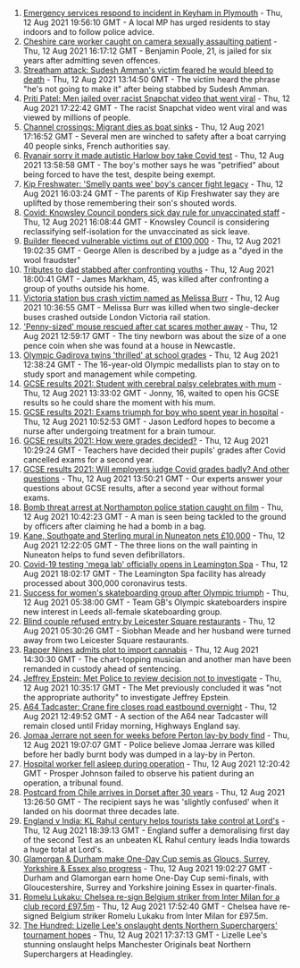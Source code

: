 1. [Emergency services respond to incident in Keyham in Plymouth](https://www.bbc.co.uk/news/uk-england-devon-58189679) - Thu, 12 Aug 2021 19:56:10 GMT - A local MP has urged residents to stay indoors and to follow police advice.
2. [Cheshire care worker caught on camera sexually assaulting patient](https://www.bbc.co.uk/news/uk-england-stoke-staffordshire-58188294) - Thu, 12 Aug 2021 16:17:12 GMT - Benjamin Poole, 21, is jailed for six years after admitting seven offences.
3. [Streatham attack: Sudesh Amman's victim feared he would bleed to death](https://www.bbc.co.uk/news/uk-england-london-58187861) - Thu, 12 Aug 2021 13:14:50 GMT - The victim heard the phrase "he's not going to make it" after being stabbed by Sudesh Amman.
4. [Priti Patel: Men jailed over racist Snapchat video that went viral](https://www.bbc.co.uk/news/uk-england-nottinghamshire-58188886) - Thu, 12 Aug 2021 17:22:42 GMT - The racist Snapchat video went viral and was viewed by millions of people.
5. [Channel crossings: Migrant dies as boat sinks](https://www.bbc.co.uk/news/uk-england-kent-58189312) - Thu, 12 Aug 2021 17:16:52 GMT - Several men are winched to safety after a boat carrying 40 people sinks, French authorities say.
6. [Ryanair sorry it made autistic Harlow boy take Covid test](https://www.bbc.co.uk/news/uk-england-essex-58184608) - Thu, 12 Aug 2021 13:58:58 GMT - The boy's mother says he was "petrified" about being forced to have the test, despite being exempt.
7. [Kip Freshwater: 'Smelly pants wee' boy's cancer fight legacy](https://www.bbc.co.uk/news/uk-england-birmingham-58190713) - Thu, 12 Aug 2021 16:03:24 GMT - The parents of Kip Freshwater say they are uplifted by those remembering their son's shouted words.
8. [Covid: Knowsley Council ponders sick day rule for unvaccinated staff](https://www.bbc.co.uk/news/uk-england-merseyside-58190763) - Thu, 12 Aug 2021 16:08:44 GMT - Knowsley Council is considering reclassifying self-isolation for the unvaccinated as sick leave.
9. [Builder fleeced vulnerable victims out of £100,000](https://www.bbc.co.uk/news/uk-england-york-north-yorkshire-58189584) - Thu, 12 Aug 2021 19:02:35 GMT - George Allen is described by a judge as a "dyed in the wool fraudster"
10. [Tributes to dad stabbed after confronting youths](https://www.bbc.co.uk/news/uk-england-london-58186688) - Thu, 12 Aug 2021 18:00:41 GMT - James Markham, 45, was killed after confronting a group of youths outside his home.
11. [Victoria station bus crash victim named as Melissa Burr](https://www.bbc.co.uk/news/uk-england-london-58187859) - Thu, 12 Aug 2021 10:36:55 GMT - Melissa Burr was killed when two single-decker buses crashed outside London Victoria rail station.
12. ['Penny-sized' mouse rescued after cat scares mother away](https://www.bbc.co.uk/news/uk-england-tyne-58186659) - Thu, 12 Aug 2021 12:59:17 GMT - The tiny newborn was about the size of a one pence coin when she was found at a house in Newcastle.
13. [Olympic Gadirova twins 'thrilled' at school grades](https://www.bbc.co.uk/news/uk-england-beds-bucks-herts-58187027) - Thu, 12 Aug 2021 12:38:24 GMT - The 16-year-old Olympic medallists plan to stay on to study sport and management while competing.
14. [GCSE results 2021: Student with cerebral palsy celebrates with mum](https://www.bbc.co.uk/news/uk-england-nottinghamshire-58190943) - Thu, 12 Aug 2021 13:33:02 GMT - Jonny, 16, waited to open his GCSE results so he could share the moment with his mum.
15. [GCSE results 2021: Exams triumph for boy who spent year in hospital](https://www.bbc.co.uk/news/uk-england-derbyshire-58166542) - Thu, 12 Aug 2021 10:52:53 GMT - Jason Ledford hopes to become a nurse after undergoing treatment for a brain tumour.
16. [GCSE results 2021: How were grades decided?](https://www.bbc.co.uk/news/education-53682466) - Thu, 12 Aug 2021 10:29:24 GMT - Teachers have decided their pupils' grades after Covid cancelled exams for a second year.
17. [GCSE results 2021: Will employers judge Covid grades badly? And other questions](https://www.bbc.co.uk/news/education-58149810) - Thu, 12 Aug 2021 13:50:21 GMT - Our experts answer your questions about GCSE results, after a second year without formal exams.
18. [Bomb threat arrest at Northampton police station caught on film](https://www.bbc.co.uk/news/uk-england-northamptonshire-58187469) - Thu, 12 Aug 2021 10:42:23 GMT - A man is seen being tackled to the ground by officers after claiming he had a bomb in a bag.
19. [Kane, Southgate and Sterling mural in Nuneaton nets £10,000](https://www.bbc.co.uk/news/uk-england-coventry-warwickshire-58188675) - Thu, 12 Aug 2021 12:22:05 GMT - The three lions on the wall painting in Nuneaton helps to fund seven defibrillators.
20. [Covid-19 testing 'mega lab' officially opens in Leamington Spa](https://www.bbc.co.uk/news/uk-england-coventry-warwickshire-58194409) - Thu, 12 Aug 2021 18:02:17 GMT - The Leamington Spa facility has already processed about 300,000 coronavirus tests.
21. [Success for women's skateboarding group after Olympic triumph](https://www.bbc.co.uk/news/uk-england-leeds-58178634) - Thu, 12 Aug 2021 05:38:00 GMT - Team GB's Olympic skateboarders inspire new interest in Leeds all-female skateboarding group.
22. [Blind couple refused entry by Leicester Square restaurants](https://www.bbc.co.uk/news/uk-england-london-58176720) - Thu, 12 Aug 2021 05:30:26 GMT - Siobhan Meade and her husband were turned away from two Leicester Square restaurants.
23. [Rapper Nines admits plot to import cannabis](https://www.bbc.co.uk/news/uk-england-london-58190579) - Thu, 12 Aug 2021 14:30:30 GMT - The chart-topping musician and another man have been remanded in custody ahead of sentencing.
24. [Jeffrey Epstein: Met Police to review decision not to investigate](https://www.bbc.co.uk/news/uk-england-london-58186118) - Thu, 12 Aug 2021 10:35:17 GMT - The Met previously concluded it was "not the appropriate authority" to investigate Jeffrey Epstein.
25. [A64 Tadcaster: Crane fire closes road eastbound overnight](https://www.bbc.co.uk/news/uk-england-york-north-yorkshire-58184494) - Thu, 12 Aug 2021 12:49:52 GMT - A section of the A64 near Tadcaster will remain closed until Friday morning, Highways England say.
26. [Jomaa Jerrare not seen for weeks before Perton lay-by body find](https://www.bbc.co.uk/news/uk-england-stoke-staffordshire-58185660) - Thu, 12 Aug 2021 19:07:07 GMT - Police believe Jomaa Jerrare was killed before her badly burnt body was dumped in a lay-by in Perton.
27. [Hospital worker fell asleep during operation](https://www.bbc.co.uk/news/uk-england-devon-58185529) - Thu, 12 Aug 2021 12:20:42 GMT - Prosper Johnson failed to observe his patient during an operation, a tribunal found.
28. [Postcard from Chile arrives in Dorset after 30 years](https://www.bbc.co.uk/news/uk-england-hampshire-58179661) - Thu, 12 Aug 2021 13:26:50 GMT - The recipient says he was 'slightly confused' when it landed on his doormat three decades late.
29. [England v India: KL Rahul century helps tourists take control at Lord's](https://www.bbc.co.uk/sport/cricket/58194600) - Thu, 12 Aug 2021 18:39:13 GMT - England suffer a demoralising first day of the second Test as an unbeaten KL Rahul century leads India towards a huge total at Lord's.
30. [Glamorgan & Durham make One-Day Cup semis as Gloucs, Surrey, Yorkshire & Essex also progress](https://www.bbc.co.uk/sport/cricket/58189593) - Thu, 12 Aug 2021 19:02:27 GMT - Durham and Glamorgan earn home One-Day Cup semi-finals, with Gloucestershire, Surrey and Yorkshire joining Essex in quarter-finals.
31. [Romelu Lukaku: Chelsea re-sign Belgium striker from Inter Milan for a club record £97.5m](https://www.bbc.co.uk/sport/football/58111490) - Thu, 12 Aug 2021 17:52:40 GMT - Chelsea have re-signed Belgium striker Romelu Lukaku from Inter Milan for £97.5m.
32. [The Hundred: Lizelle Lee's onslaught dents Northern Superchargers' tournament hopes](https://www.bbc.co.uk/sport/cricket/58193956) - Thu, 12 Aug 2021 17:37:13 GMT - Lizelle Lee's stunning onslaught helps Manchester Originals beat Northern Superchargers at Headingley.
